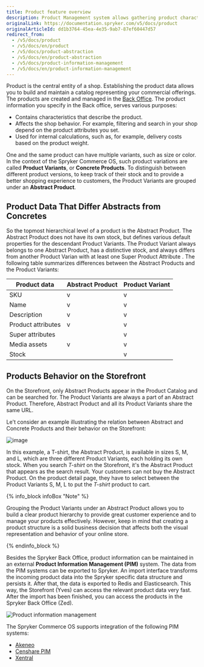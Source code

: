 ```yaml
---
title: Product feature overview
description: Product Management system allows gathering product characteristics and exported them to Spryker. Products can be managed in the Back Office and displayed in Yves
originalLink: https://documentation.spryker.com/v5/docs/product
originalArticleId: dd1b3764-45ea-4e35-9ab7-87ef60447d57
redirect_from:
  - /v5/docs/product
  - /v5/docs/en/product
  - /v5/docs/product-abstraction
  - /v5/docs/en/product-abstraction
  - /v5/docs/product-information-management
  - /v5/docs/en/product-information-management
---
```


Product is the central entity of a shop. Establishing the product data allows you to build and maintain a catalog representing your commercial offerings. The products are created and managed in the [ Back Office](/docs/scos/user/user-guides/{{page.version}}/back-office-user-guide/general-back-office-overview.html). 
The product information you specify in the Back office, serves various purposes:

* Contains characteristics that describe the product.
* Affects the shop behavior. For example, filtering and search in your shop depend on the product attributes you set. 
* Used for internal calculations, such as, for example, delivery costs based on the product weight.

One and the same product can have multiple variants, such as size or color. In the context of the Spryker Commerce OS, such product variations are called **Product Variants**, or **Concrete Products**. To distinguish between different product versions, to keep track of their stock and to provide a better shopping experience to customers, the Product Variants are grouped under an **Abstract Product**. 


## Product Data That Differ Abstracts from Concretes
So the topmost hierarchical level of a product is the Abstract Product. The Abstract Product does not have its own stock, but defines various default properties for the descendant Product Variants. The Product Variant always belongs to one Abstract Product, has a distinctive stock, and always differs from another Product Varian with at least one Super Product Attribute <!---LINK-->.
The following table summarizes differences between the Abstract Products and the Product Variants:

| Product data | Abstract Product | Product Variant |
| --- | --- | --- |
| SKU | v | v |
| Name | v | v |
| Description | v | v |
| Product attributes | v | v |
| Super attributes |  | v |
| Media assets | v | v |
| Stock |  | v |

## Products Behavior on the Storefront
On the Storefront, only Abstract Products appear in the Product Catalog and can be searched for. The  Product Variants are always a part of an Abstract Product. Therefore, Abstract Product and all its Product Variants share the same URL.

Le't consider an example illustrating the relation between Abstract and Concrete Products and their behavior on the Storefront:

![image](https://spryker.s3.eu-central-1.amazonaws.com/docs/Features/Product+Management/Product+Abstraction/product-abstraction.png)

In this example, a T-shirt, the Abstract Product, is available in sizes S, M, and L, which are three different Product Variants, each holding its own stock. When you search *T-shirt* on the Storefront, it's the Abstract Product that appears as the search result. Your customers can not buy the Abstract Product. On the product detail page, they have to select between the Product Variants S, M, L to put the *T-shirt* product to cart. 

{% info_block infoBox "Note" %}

Grouping the Product Variants under an Abstract Product allows you to build a clear product hierarchy to provide great customer experience and to manage your products effectively. However, keep in mind that creating a product structure is a solid business decision that affects both the visual representation and behavior of your online store.

{% endinfo_block %}





Besides the Spryker Back Office, product information can be maintained in an external **Product Information Management (PIM)** system. The data from the PIM systems can be exported to Spryker. An import interface transforms the incoming product data into the Spryker specific data structure and persists it. After that, the data is exported to Redis and Elasticsearch. This way, the Storefront (Yves) can access the relevant product data very fast. After the import has been finished, you can access the products in the Spryker Back Office (Zed).

![Product information management](https://spryker.s3.eu-central-1.amazonaws.com/docs/Features/Product+Management/Product/product_information_management.png)

The Spryker Commerce OS supports integration of the following PIM systems:

* [Akeneo](/docs/scos/dev/back-end-development/extending-spryker/extending-the-core.html)
* [Censhare PIM](/docs/scos/dev/technology-partners/{{page.version}}/product-information-pimerp/censhare-pim.html)
* [Xentral](/docs/scos/dev/technology-partners/{{page.version}}/product-information-pimerp/xentral.html)

